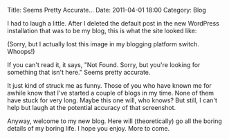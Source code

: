 Title: Seems Pretty Accurate...
Date: 2011-04-01 18:00
Category: Blog

I had to laugh a little.  After I deleted the default post in the new WordPress
installation that was to be my blog, this is what the site looked like:

(Sorry, but I actually lost this image in my blogging platform switch.
Whoops!)

If you can't read it, it says, "Not Found.  Sorry, but you're looking for
something that isn't here."  Seems pretty accurate.

It just kind of struck me as funny.  Those of you who have known me for awhile
know that I've started a couple of blogs in my time.  None of them have stuck
for very long.  Maybe this one will, who knows?  But still, I can't help but
laugh at the potential accuracy of that screenshot.

Anyway, welcome to my new blog.  Here will (theoretically) go all the boring
details of my boring life.  I hope you enjoy.  More to come.
